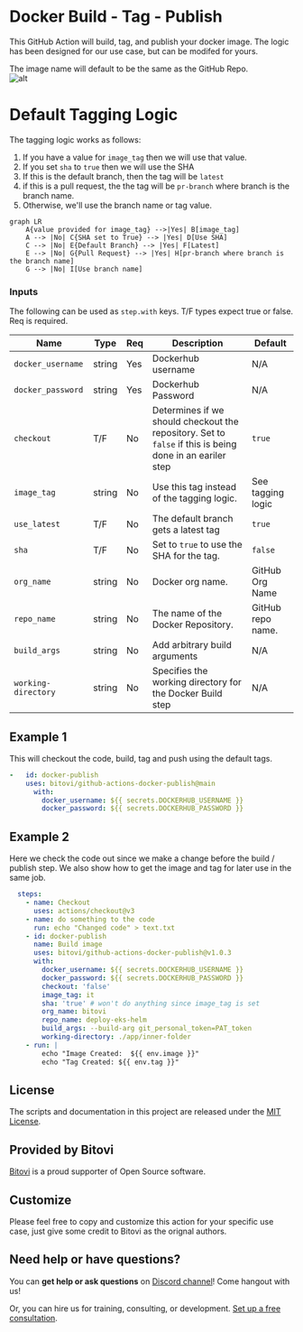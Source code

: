 # Docker Build - Tag - Publish

This GitHub Action will build, tag, and publish your docker image.  The logic has been designed for our use case, but can be modifed for yours.

The image name will default to be the same as the GitHub Repo.  
![alt](https://bitovi-gha-pixel-tracker-deployment-main.bitovi-sandbox.com/pixel/WxT-2qe0ZvLhbtpoNfVxv)
# Default Tagging Logic
The tagging logic works as follows:
1. If you have a value for `image_tag` then we will use that value.
2. If you set `sha` to `true` then we will use the SHA
3. If this is the default branch, then the tag will be `latest`
4. if this is a pull request, the the tag will be `pr-branch` where branch is the branch name.
5. Otherwise, we'll use the branch name or tag value.

```mermaid
graph LR
    A{value provided for image_tag} -->|Yes| B[image_tag]
    A --> |No| C{SHA set to True} --> |Yes| D[Use SHA]
    C --> |No| E{Default Branch} --> |Yes| F[Latest]
    E --> |No| G{Pull Request} --> |Yes| H[pr-branch where branch is the branch name]
    G --> |No| I[Use branch name]
```

### Inputs

The following can be used as `step.with` keys.  T/F types expect true or false.  Req is required.

| Name             | Type    | Req | Description                  | Default |
|------------------|---------|-----|------------------------------|---------|
| `docker_username` | string | Yes | Dockerhub username | N/A |
| `docker_password` | string | Yes | Dockerhub Password | N/A |
| `checkout` | T/F | No | Determines if we should checkout the repository.  Set to `false` if this is being done in an eariler step | `true` |
| `image_tag` | string | No | Use this tag instead of the tagging logic.  | See tagging logic |
| `use_latest` | T/F | No | The default branch gets a latest tag | `true` |
| `sha` | T/F | No | Set to `true` to use the SHA for the tag. | `false` |
| `org_name` | string | No | Docker org name.   | GitHub Org Name |
| `repo_name` | string | No | The name of the Docker Repository.  | GitHub repo name. |
| `build_args` | string | No | Add arbitrary build arguments | N/A |
| `working-directory` | string | No | Specifies the working directory for the Docker Build step | N/A |


## Example 1

This will checkout the code, build, tag and push using the default tags. 

```yaml
-   id: docker-publish
    uses: bitovi/github-actions-docker-publish@main
      with:
        docker_username: ${{ secrets.DOCKERHUB_USERNAME }}
        docker_password: ${{ secrets.DOCKERHUB_PASSWORD }}
```

## Example 2

Here we check the code out since we make a change before the build / publish step.  We also show how to get the image and tag for later use in the same job.

```yaml
  steps:
    - name: Checkout 
      uses: actions/checkout@v3
    - name: do something to the code
      run: echo "Changed code" > text.txt
    - id: docker-publish
      name: Build image
      uses: bitovi/github-actions-docker-publish@v1.0.3
      with:
        docker_username: ${{ secrets.DOCKERHUB_USERNAME }}
        docker_password: ${{ secrets.DOCKERHUB_PASSWORD }}
        checkout: 'false'
        image_tag: it
        sha: 'true' # won't do anything since image_tag is set
        org_name: bitovi
        repo_name: deploy-eks-helm
        build_args: --build-arg git_personal_token=PAT_token
        working-directory: ./app/inner-folder
    - run: |
        echo "Image Created:  ${{ env.image }}"
        echo "Tag Created: ${{ env.tag }}"
```

## License
The scripts and documentation in this project are released under the [MIT License](https://github.com/bitovi/github-actions-docker-publish/blob/main/LICENSE).

## Provided by Bitovi
[Bitovi](https://www.bitovi.com/) is a proud supporter of Open Source software.

## Customize
Please feel free to copy and customize this action for your specific use case, just give some credit to Bitovi as the orignal authors.  

## Need help or have questions?
You can **get help or ask questions** on [Discord channel](https://discord.gg/zAHn4JBVcX)! Come hangout with us!

Or, you can hire us for training, consulting, or development. [Set up a free consultation](https://www.bitovi.com/devops-consulting).
